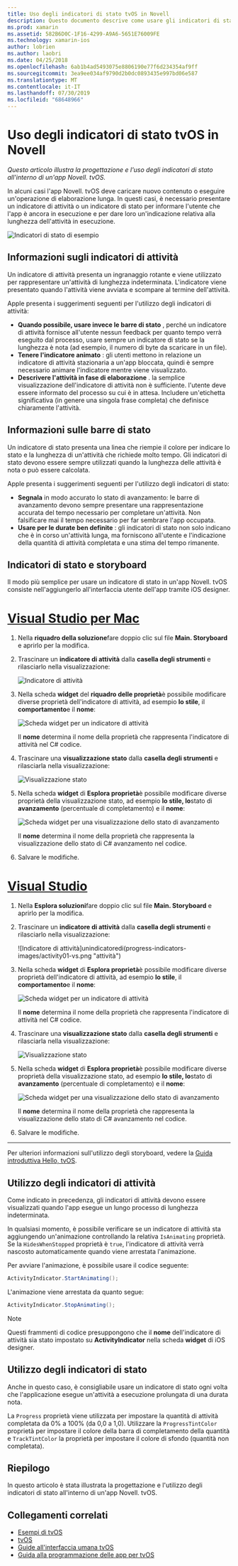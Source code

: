```yaml
---
title: Uso degli indicatori di stato tvOS in Novell
description: Questo documento descrive come usare gli indicatori di stato in un'app tvOS compilata con Novell. Vengono illustrati gli indicatori di avanzamento e di attività.
ms.prod: xamarin
ms.assetid: 582B6D0C-1F16-4299-A9A6-5651E76009FE
ms.technology: xamarin-ios
author: lobrien
ms.author: laobri
ms.date: 04/25/2018
ms.openlocfilehash: 6ab1b4ad5493075e8806190e77f6d234354af9ff
ms.sourcegitcommit: 3ea9ee034af9790d2b0dc0893435e997bd06e587
ms.translationtype: MT
ms.contentlocale: it-IT
ms.lasthandoff: 07/30/2019
ms.locfileid: "68648966"
---
```

# <a name="working-with-tvos-progress-indicators-in-xamarin"></a>Uso degli indicatori di stato tvOS in Novell

_Questo articolo illustra la progettazione e l'uso degli indicatori di stato all'interno di un'app Novell. tvOS._

In alcuni casi l'app Novell. tvOS deve caricare nuovo contenuto o eseguire un'operazione di elaborazione lunga. In questi casi, è necessario presentare un indicatore di attività o un indicatore di stato per informare l'utente che l'app è ancora in esecuzione e per dare loro un'indicazione relativa alla lunghezza dell'attività in esecuzione.

![Indicatori di stato di esempio](progress-indicators-images/intro01.png "Indicatori di stato di esempio")

## <a name="about-activity-indicators"></a>Informazioni sugli indicatori di attività

Un indicatore di attività presenta un ingranaggio rotante e viene utilizzato per rappresentare un'attività di lunghezza indeterminata. L'indicatore viene presentato quando l'attività viene avviata e scompare al termine dell'attività.

Apple presenta i suggerimenti seguenti per l'utilizzo degli indicatori di attività:

- **Quando possibile, usare invece le barre di stato** , perché un indicatore di attività fornisce all'utente nessun feedback per quanto tempo verrà eseguito dal processo, usare sempre un indicatore di stato se la lunghezza è nota (ad esempio, il numero di byte da scaricare in un file).
- **Tenere l'indicatore animato** : gli utenti mettono in relazione un indicatore di attività stazionaria a un'app bloccata, quindi è sempre necessario animare l'indicatore mentre viene visualizzato.
- **Descrivere l'attività in fase di elaborazione** . la semplice visualizzazione dell'indicatore di attività non è sufficiente. l'utente deve essere informato del processo su cui è in attesa. Includere un'etichetta significativa (in genere una singola frase completa) che definisce chiaramente l'attività.

## <a name="about-progress-bars"></a>Informazioni sulle barre di stato

Un indicatore di stato presenta una linea che riempie il colore per indicare lo stato e la lunghezza di un'attività che richiede molto tempo. Gli indicatori di stato devono essere sempre utilizzati quando la lunghezza delle attività è nota o può essere calcolata.

Apple presenta i suggerimenti seguenti per l'utilizzo degli indicatori di stato:

- **Segnala** in modo accurato lo stato di avanzamento: le barre di avanzamento devono sempre presentare una rappresentazione accurata del tempo necessario per completare un'attività. Non falsificare mai il tempo necessario per far sembrare l'app occupata.
- **Usare per le durate ben definite** : gli indicatori di stato non solo indicano che è in corso un'attività lunga, ma forniscono all'utente e l'indicazione della quantità di attività completata e una stima del tempo rimanente.

## <a name="progress-indicators-and-storyboards"></a>Indicatori di stato e storyboard

Il modo più semplice per usare un indicatore di stato in un'app Novell. tvOS consiste nell'aggiungerlo all'interfaccia utente dell'app tramite iOS designer.

# <a name="visual-studio-for-mactabmacos"></a>[Visual Studio per Mac](#tab/macos)
    
1. Nella **riquadro della soluzione**fare doppio clic sul file **Main. Storyboard** e aprirlo per la modifica.

2. Trascinare un **indicatore di attività** dalla **casella degli strumenti** e rilasciarlo nella visualizzazione: 

    ![Indicatore di attività](progress-indicators-images/activity01.png "Indicatore di attività")

3. Nella scheda **widget** del **riquadro delle proprietà**è possibile modificare diverse proprietà dell'indicatore di attività, ad esempio **lo stile**, il **comportamento**e il **nome**: 

    ![Scheda widget per un indicatore di attività](progress-indicators-images/activity02.png "Scheda widget per un indicatore di attività")
    
    Il **nome** determina il nome della proprietà che rappresenta l'indicatore di attività nel C# codice.

4. Trascinare una **visualizzazione stato** dalla **casella degli strumenti** e rilasciarla nella visualizzazione: 

    ![Visualizzazione stato](progress-indicators-images/activity03.png "Visualizzazione stato")

5. Nella scheda **widget** di **Esplora proprietà**è possibile modificare diverse proprietà della visualizzazione stato, ad esempio **lo stile, lo**stato di **avanzamento** (percentuale di completamento) e il **nome**: 

    ![Scheda widget per una visualizzazione dello stato di avanzamento](progress-indicators-images/activity04.png "Scheda widget per una visualizzazione dello stato di avanzamento")
    
    Il **nome** determina il nome della proprietà che rappresenta la visualizzazione dello stato di C# avanzamento nel codice.

6. Salvare le modifiche.

# <a name="visual-studiotabwindows"></a>[Visual Studio](#tab/windows)
    
1. Nella **Esplora soluzioni**fare doppio clic sul file **Main. Storyboard** e aprirlo per la modifica.

2. Trascinare un **indicatore di attività** dalla **casella degli strumenti** e rilasciarlo nella visualizzazione: 

    ![Indicatore di attività]unindicatoredi(progress-indicators-images/activity01-vs.png
    "attività")

3. Nella scheda **widget** di **Esplora proprietà**è possibile modificare diverse proprietà dell'indicatore di attività, ad esempio **lo stile**, il **comportamento**e il **nome**: 

    ![Scheda widget per un indicatore di attività](progress-indicators-images/activity02-vs.png "Scheda widget per un indicatore di attività")

    Il **nome** determina il nome della proprietà che rappresenta l'indicatore di attività nel C# codice.

4. Trascinare una **visualizzazione stato** dalla **casella degli strumenti** e rilasciarla nella visualizzazione: 

   ![Visualizzazione stato](progress-indicators-images/activity03-vs.png "Visualizzazione stato")

5. Nella scheda **widget** di **Esplora proprietà**è possibile modificare diverse proprietà della visualizzazione stato, ad esempio **lo stile, lo**stato di **avanzamento** (percentuale di completamento) e il **nome**: 

    ![Scheda widget per una visualizzazione dello stato di avanzamento](progress-indicators-images/activity04-vs.png "Scheda widget per una visualizzazione dello stato di avanzamento")
    
    Il **nome** determina il nome della proprietà che rappresenta la visualizzazione dello stato di C# avanzamento nel codice.

6. Salvare le modifiche.

-----

Per ulteriori informazioni sull'utilizzo degli storyboard, vedere la [Guida introduttiva Hello, tvOS](~/ios/tvos/get-started/hello-tvos.md). 

## <a name="working-with-activity-indicators"></a>Utilizzo degli indicatori di attività

Come indicato in precedenza, gli indicatori di attività devono essere visualizzati quando l'app esegue un lungo processo di lunghezza indeterminata.

In qualsiasi momento, è possibile verificare se un indicatore di attività sta aggiungendo un'animazione controllando la relativa `IsAnimating` proprietà. Se la `HidesWhenStopped` proprietà è `true`, l'indicatore di attività verrà nascosto automaticamente quando viene arrestata l'animazione.

Per avviare l'animazione, è possibile usare il codice seguente: 

```csharp
ActivityIndicator.StartAnimating();
```

L'animazione viene arrestata da quanto segue:

```csharp
ActivityIndicator.StopAnimating();
```

> [!NOTE]
> Questi frammenti di codice presuppongono che il **nome** dell'indicatore di attività sia stato impostato su **ActivityIndicator** nella scheda **widget** di iOS designer.

## <a name="working-with-progress-bars"></a>Utilizzo degli indicatori di stato

Anche in questo caso, è consigliabile usare un indicatore di stato ogni volta che l'applicazione esegue un'attività a esecuzione prolungata di una durata nota. 

La `Progress` proprietà viene utilizzata per impostare la quantità di attività completata da 0% a 100% (da 0,0 a 1,0). Utilizzare la `ProgressTintColor` proprietà per impostare il colore della barra di completamento della quantità e `TrackTintColor` la proprietà per impostare il colore di sfondo (quantità non completata).

## <a name="summary"></a>Riepilogo

In questo articolo è stata illustrata la progettazione e l'utilizzo degli indicatori di stato all'interno di un'app Novell. tvOS.

## <a name="related-links"></a>Collegamenti correlati

- [Esempi di tvOS](https://docs.microsoft.com/samples/browse/?products=xamarin&term=Xamarin.iOS+tvOS)
- [tvOS](https://developer.apple.com/tvos/)
- [Guide all'interfaccia umana tvOS](https://developer.apple.com/tvos/human-interface-guidelines/)
- [Guida alla programmazione delle app per tvOS](https://developer.apple.com/library/prerelease/tvos/documentation/General/Conceptual/AppleTV_PG/)
